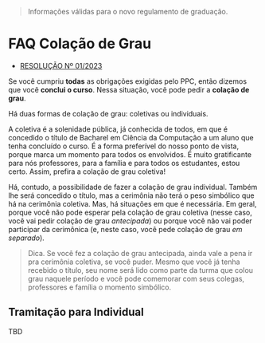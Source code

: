 > Informações válidas para o novo regulamento de graduação.

# FAQ Colação de Grau

- [RESOLUÇÃO Nº 01/2023](docs/res_01_2023_cse.pdf)

Se você cumpriu **todas** as obrigações exigidas pelo PPC, então
dizemos que você **conclui o curso**. Nessa situação, você pode
pedir a **colação de grau**.

Há duas formas de colação de grau: coletivas ou individuais.

A coletiva é a solenidade pública, já conhecida de todos, em que
é concedido o título de Bacharel em Ciência da Computação a um
aluno que tenha concluído o curso. É a forma preferível do nosso
ponto de vista, porque marca um momento para todos os envolvidos.
É muito gratificante para nós professores, para a família e para
todos os estudantes, estou certo. Assim, prefira a colação de
grau coletiva!

Há, contudo, a possibilidade de fazer a colação de grau
individual. Também lhe será concedido o título, mas a cerimônia
não terá o peso simbólico que há na cerimônia coletiva. Mas, há
situações em que é necessária. Em geral, porque você não pode
esperar pela colação de grau coletiva (nesse caso, você vai pedir
colação de grau _antecipada_) ou porque você não vai poder
participar da cerimônica (e, neste caso, você pede colação de
grau _em separado_).

> Dica. Se você fez a colação de grau antecipada, ainda vale a
> pena ir pra cerimônia coletiva, se você puder. Mesmo que você
> já tenha recebido o título, seu nome será lido como parte da
> turma que colou grau naquele período e você pode comemorar com
> seus colegas, professores e família o momento simbólico.

## Tramitação para Individual

TBD

